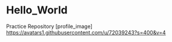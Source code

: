 # Hello_World
Practice Repository
[profile_image] https://avatars1.githubusercontent.com/u/72039243?s=400&v=4
